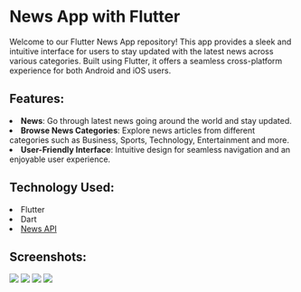 # News App with Flutter
Welcome to our Flutter News App repository! This app provides a sleek and intuitive interface for users to stay updated with the latest news across various categories. Built using Flutter, it offers a seamless cross-platform experience for both Android and iOS users.

<h2>Features:</h2>
<li> <b>News</b>: Go through latest news going around the world and stay updated.</li>
<li> <b>Browse News Categories</b>: Explore news articles from different categories such as Business, Sports, Technology, Entertainment and more. </li>
<li> <b>User-Friendly Interface</b>: Intuitive design for seamless navigation and an enjoyable user experience.</li>

<h2>Technology Used:</h2>
<li>Flutter</li>
<li>Dart</li>
<li><a href="https://newsapi.org/">News API</a></li>

<h2>Screenshots:</h2>
<div>
  <img src="https://firebasestorage.googleapis.com/v0/b/database-pmr.appspot.com/o/News%20App%2FNews%20img1.jpg?alt=media&token=5faa115e-3e02-4626-9d31-528add7d258c">
  <img src="https://firebasestorage.googleapis.com/v0/b/database-pmr.appspot.com/o/News%20App%2FNews%20img2.jpg?alt=media&token=92d5e4da-e1b0-4c10-9f56-532168a086e6">
  <img src="https://firebasestorage.googleapis.com/v0/b/database-pmr.appspot.com/o/News%20App%2FNews%20img3.jpg?alt=media&token=1f93a022-2220-4bc7-a2d4-15b585939d58">
  <img src="https://firebasestorage.googleapis.com/v0/b/database-pmr.appspot.com/o/News%20App%2FNews%20img4.jpg?alt=media&token=c8a5812b-2e55-415f-8048-9d953e06b7c7">
</div>

